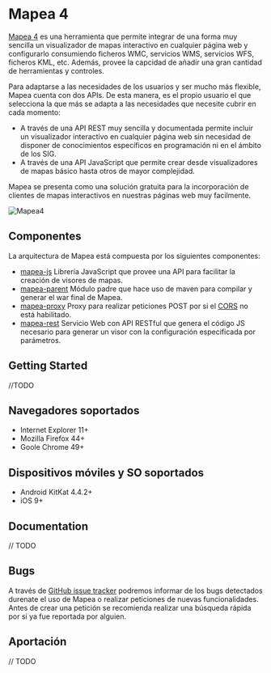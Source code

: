 # Mapea 4

[Mapea 4](http://mapea4-sigc.juntadeandalucia.es/) es una herramienta que permite integrar de una forma muy sencilla un visualizador de mapas interactivo en cualquier página web y configurarlo consumiendo ficheros WMC, servicios WMS, servicios WFS, ficheros KML, etc. Además, provee la capcidad de añadir una gran cantidad de herramientas y controles.

Para adaptarse a las necesidades de los usuarios y ser mucho más flexible, Mapea cuenta con dos APIs. De esta manera, es el propio usuario el que selecciona la que más se adapta a las necesidades que necesite cubrir en cada momento:

 - A través de una API REST muy sencilla y documentada permite incluir un visualizador interactivo en cualquier página web sin necesidad de disponer de conocimientos específicos en programación ni en el ámbito de los SIG.
 - A través de una API JavaScript que permite crear desde visualizadores de mapas básico hasta otros de mayor complejidad.

Mapea se presenta como una solución gratuita para la incorporación de clientes de mapas interactivos en nuestras páginas web muy facilmente.

![Mapea4](https://gifyu.com/images/GiecT8hmzl-compressor.gif)

## Componentes

La arquitectura de Mapea está compuesta por los siguientes componentes:

- [mapea-js](/mapea-js) Librería JavaScript que provee una API para facilitar la creación de visores de mapas.
- [mapea-parent](/mapea-parent) Módulo padre que hace uso de maven para compilar y generar el war final de Mapea.
- [mapea-proxy](/mapea-proxy) Proxy para realizar peticiones POST por si el [CORS](https://developer.mozilla.org/en-US/docs/Web/HTTP/Access_control_CORS) no está habilitado.
- [mapea-rest](/mapea-rest) Servicio Web con API RESTful que genera el código JS necesario para generar un visor con la configuración especificada por parámetros.

## Getting Started

//TODO

## Navegadores soportados

- Internet Explorer 11+
- Mozilla Firefox 44+
- Goole Chrome 49+

## Dispositivos móviles y SO soportados

- Android KitKat 4.4.2+
- iOS 9+

## Documentation

// TODO

## Bugs

A través de [GitHub issue tracker](https://github.com/sigcorporativo-ja/Mapea4/issues) podremos informar de los bugs detectados durenate el uso de Mapea o realizar peticiones de nuevas funcionalidades. Antes de crear una petición se recomienda realizar una búsqueda rápida por si ya fue reportada por alguien.

## Aportación

// TODO
